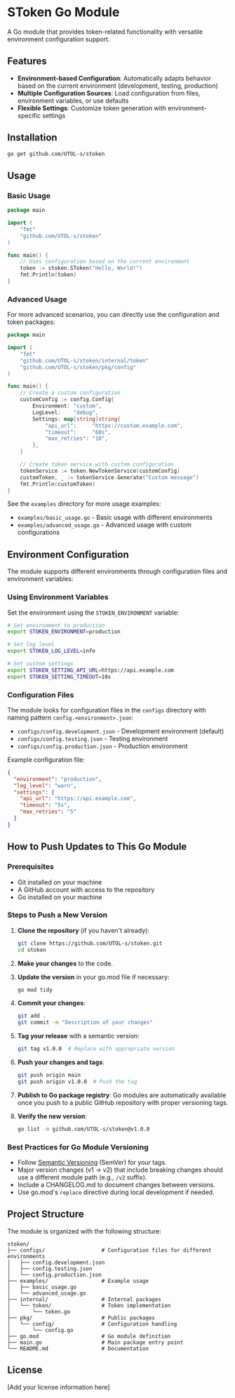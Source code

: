 # SToken Go Module

A Go module that provides token-related functionality with versatile environment configuration support.

## Features

- **Environment-based Configuration**: Automatically adapts behavior based on the current environment (development, testing, production)
- **Multiple Configuration Sources**: Load configuration from files, environment variables, or use defaults
- **Flexible Settings**: Customize token generation with environment-specific settings

## Installation

```bash
go get github.com/UTOL-s/stoken
```

## Usage

### Basic Usage

```go
package main

import (
    "fmt"
    "github.com/UTOL-s/stoken"
)

func main() {
    // Uses configuration based on the current environment
    token := stoken.SToken("Hello, World!")
    fmt.Println(token)
}
```

### Advanced Usage

For more advanced scenarios, you can directly use the configuration and token packages:

```go
package main

import (
    "fmt"
    "github.com/UTOL-s/stoken/internal/token"
    "github.com/UTOL-s/stoken/pkg/config"
)

func main() {
    // Create a custom configuration
    customConfig := config.Config{
        Environment: "custom",
        LogLevel:    "debug",
        Settings: map[string]string{
            "api_url":     "https://custom.example.com",
            "timeout":     "60s",
            "max_retries": "10",
        },
    }

    // Create token service with custom configuration
    tokenService := token.NewTokenService(customConfig)
    customToken, _ := tokenService.Generate("Custom message")
    fmt.Println(customToken)
}
```

See the `examples` directory for more usage examples:
- `examples/basic_usage.go` - Basic usage with different environments
- `examples/advanced_usage.go` - Advanced usage with custom configurations

## Environment Configuration

The module supports different environments through configuration files and environment variables:

### Using Environment Variables

Set the environment using the `STOKEN_ENVIRONMENT` variable:

```bash
# Set environment to production
export STOKEN_ENVIRONMENT=production

# Set log level
export STOKEN_LOG_LEVEL=info

# Set custom settings
export STOKEN_SETTING_API_URL=https://api.example.com
export STOKEN_SETTING_TIMEOUT=10s
```

### Configuration Files

The module looks for configuration files in the `configs` directory with naming pattern `config.<environment>.json`:

- `configs/config.development.json` - Development environment (default)
- `configs/config.testing.json` - Testing environment
- `configs/config.production.json` - Production environment

Example configuration file:

```json
{
  "environment": "production",
  "log_level": "warn",
  "settings": {
    "api_url": "https://api.example.com",
    "timeout": "5s",
    "max_retries": "5"
  }
}
```

## How to Push Updates to This Go Module

### Prerequisites

- Git installed on your machine
- A GitHub account with access to the repository
- Go installed on your machine

### Steps to Push a New Version

1. **Clone the repository** (if you haven't already):
   ```bash
   git clone https://github.com/UTOL-s/stoken.git
   cd stoken
   ```

2. **Make your changes** to the code.

3. **Update the version** in your go.mod file if necessary:
   ```bash
   go mod tidy
   ```

4. **Commit your changes**:
   ```bash
   git add .
   git commit -m "Description of your changes"
   ```

5. **Tag your release** with a semantic version:
   ```bash
   git tag v1.0.0  # Replace with appropriate version
   ```

6. **Push your changes and tags**:
   ```bash
   git push origin main
   git push origin v1.0.0  # Push the tag
   ```

7. **Publish to Go package registry**:
   Go modules are automatically available once you push to a public GitHub repository with proper versioning tags.

8. **Verify the new version**:
   ```bash
   go list -m github.com/UTOL-s/stoken@v1.0.0
   ```

### Best Practices for Go Module Versioning

- Follow [Semantic Versioning](https://semver.org/) (SemVer) for your tags.
- Major version changes (v1 → v2) that include breaking changes should use a different module path (e.g., `/v2` suffix).
- Include a CHANGELOG.md to document changes between versions.
- Use go.mod's `replace` directive during local development if needed.

## Project Structure

The module is organized with the following structure:

```
stoken/
├── configs/                  # Configuration files for different environments
│   ├── config.development.json
│   ├── config.testing.json
│   └── config.production.json
├── examples/                 # Example usage
│   ├── basic_usage.go
│   └── advanced_usage.go
├── internal/                 # Internal packages
│   └── token/                # Token implementation
│       └── token.go
├── pkg/                      # Public packages
│   └── config/               # Configuration handling
│       └── config.go
├── go.mod                    # Go module definition
├── main.go                   # Main package entry point
└── README.md                 # Documentation
```

## License

[Add your license information here]
